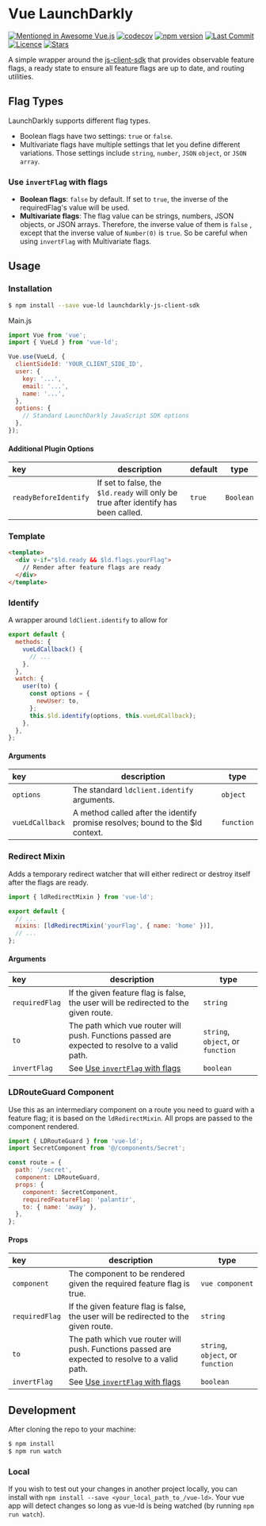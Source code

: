 # Vue LaunchDarkly

[![Mentioned in Awesome Vue.js](https://awesome.re/mentioned-badge.svg)](https://github.com/vuejs/awesome-vue#integrations)
[![codecov](https://img.shields.io/codecov/c/github/dashhudson/vue-ld/dev?color=%23d6b034)](https://codecov.io/gh/dashhudson/vue-ld) [![npm version](https://img.shields.io/npm/v/vue-ld?color=%23d6b034)](https://www.npmjs.com/package/vue-ld) [![Last Commit](https://img.shields.io/github/last-commit/dashhudson/vue-ld?color=%23d6b034)](https://github.com/dashhudson/vue-ld/graphs/commit-activity)
[![Licence](https://img.shields.io/github/license/dashhudson/vue-ld?color=%23d6b034)](https://github.com/dashhudson/vue-ld/blob/dev/LICENSE.txt) [![Stars](https://img.shields.io/github/stars/dashhudson/vue-ld?color=%23d6b034&logoColor=%23d6b034)](https://github.com/dashhudson/vue-ld)

A simple wrapper around the [js-client-sdk](https://github.com/launchdarkly/js-client-sdk) that provides observable feature flags, a ready state to ensure all feature flags are up to date, and routing utilities.

## Flag Types
LaunchDarkly supports different flag types.

- Boolean flags have two settings: `true` or `false`.
- Multivariate flags have multiple settings that let you define different variations. Those settings include `string`, `number`, `JSON` `object`, or `JSON array`.

### Use `invertFlag` with flags
- **Boolean flags**:
`false` by default. If set to `true`, the inverse of the requiredFlag's value will be used.
- **Multivariate flags**:
The flag value can be strings, numbers, JSON objects, or JSON arrays. Therefore, the inverse value of them is `false` , except that the inverse value of `Number(0)` is `true`.  So be careful when using `invertFlag` with Multivariate flags.

## Usage

### Installation

```bash
$ npm install --save vue-ld launchdarkly-js-client-sdk
```

Main.js

```javascript
import Vue from 'vue';
import { VueLd } from 'vue-ld';

Vue.use(VueLd, {
  clientSideId: 'YOUR_CLIENT_SIDE_ID',
  user: {
    key: '...',
    email: '...',
    name: '...',
  },
  options: {
    // Standard LaunchDarkly JavaScript SDK options
  },
});
```

#### Additional Plugin Options

| key                   | description                                                                        | default | type      |
| :-------------------- | ---------------------------------------------------------------------------------- | ------- | --------- |
| `readyBeforeIdentify` | If set to false, the `$ld.ready` will only be true after identify has been called. | `true`  | `Boolean` |

### Template

```html
<template>
  <div v-if="$ld.ready && $ld.flags.yourFlag">
    // Render after feature flags are ready
  </div>
</template>
```

### Identify

A wrapper around `ldClient.identify` to allow for

```javascript
export default {
  methods: {
    vueLdCallback() {
      // ...
    },
  },
  watch: {
    user(to) {
      const options = {
        newUser: to,
      };
      this.$ld.identify(options, this.vueLdCallback);
    },
  },
};
```

#### Arguments

| key             | description                                                                     | type       |
| :-------------- | ------------------------------------------------------------------------------- | ---------- |
| `options`       | The standard `ldclient.identify` arguments.                                     | `object`   |
| `vueLdCallback` | A method called after the identify promise resolves; bound to the \$ld context. | `function` |

### Redirect Mixin

Adds a temporary redirect watcher that will either redirect or destroy itself after the flags are ready.

```javascript
import { ldRedirectMixin } from 'vue-ld';

export default {
  // ...
  mixins: [ldRedirectMixin('yourFlag', { name: 'home' })],
  // ...
};
```

#### Arguments

| key            | description                                                                                    | type                               |
| :------------- | ---------------------------------------------------------------------------------------------- | ---------------------------------- |
| `requiredFlag` | If the given feature flag is false, the user will be redirected to the given route.            | `string`                           |
| `to`           | The path which vue router will push. Functions passed are expected to resolve to a valid path. | `string`, `object`, or `function`  |
| `invertFlag`   | See [Use `invertFlag` with flags](https://github.com/dashhudson/vue-ld#use-invertflag-with-flags) | `boolean`                          |


### LDRouteGuard Component

Use this as an intermediary component on a route you need to guard with a feature flag; it is based on the `ldRedirectMixin`. All props are passed to the component rendered.

```javascript
import { LDRouteGuard } from 'vue-ld';
import SecretComponent from '@/components/Secret';

const route = {
  path: '/secret',
  component: LDRouteGuard,
  props: {
    component: SecretComponent,
    requiredFeatureFlag: 'palantir',
    to: { name: 'away' },
  },
};
```

#### Props

| key            | description                                                                                    | type                               |
| :------------- | ---------------------------------------------------------------------------------------------- | ---------------------------------- |
| `component`    | The component to be rendered given the required feature flag is true.                          | `vue component`                    |
| `requiredFlag` | If the given feature flag is false, the user will be redirected to the given route.            | `string`                           |
| `to`           | The path which vue router will push. Functions passed are expected to resolve to a valid path. | `string`, `object`, or `function`  |
| `invertFlag`   | See [Use `invertFlag` with flags](https://github.com/dashhudson/vue-ld#use-invertflag-with-flags) | `boolean`                          |

## Development

After cloning the repo to your machine:

```bash
$ npm install
$ npm run watch
```

### Local

If you wish to test out your changes in another project locally, you can install with `npm install --save <your_local_path_to_/vue-ld>`. Your vue app will detect changes so long as vue-ld is being watched (by running `npm run watch`).
